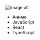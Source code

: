 ![image alt](https://www.codewars.com/users/Aquarida/badges/small)               
- ~~Аниме~~
- JavaScript
- React
- TypeScript

